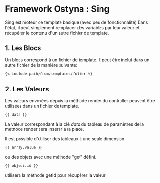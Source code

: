 # Framework Ostyna : Sing

Sing est moteur de template basique (avec peu de fonctionnalité)
Dans l'état, il peut simplement remplacer des variables par leur valeur et récupérer le contenu d'un autre fichier de template.

## 1. Les Blocs

Un blocs correspond à un fichier de template. Il peut être inclut dans un autre fichier de la manière suivante:
```sh
{% include path/from/templates/folder %}
```

## 2. Les Valeurs

Les valeurs envoyées depuis la méthode render du controller peuvent être utilisées dans un fichier de template.
```sh
{{ data }}
```
La valeur correspondant à la clé *data* du tableau de paramètres de la méthode render sera insérer à la place.

Il est possible d'utiliser des tableaux à une seule dimension.
```sh
{{ array.value }}
```
ou des objets avec une méthode "get" défini.
```sh
{{ object.id }}
```
utilisera la méthode getId pour récupérer la valeur

